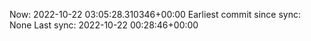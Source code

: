 Now: 2022-10-22 03:05:28.310346+00:00 Earliest commit since sync: None Last sync: 2022-10-22 00:28:46+00:00
